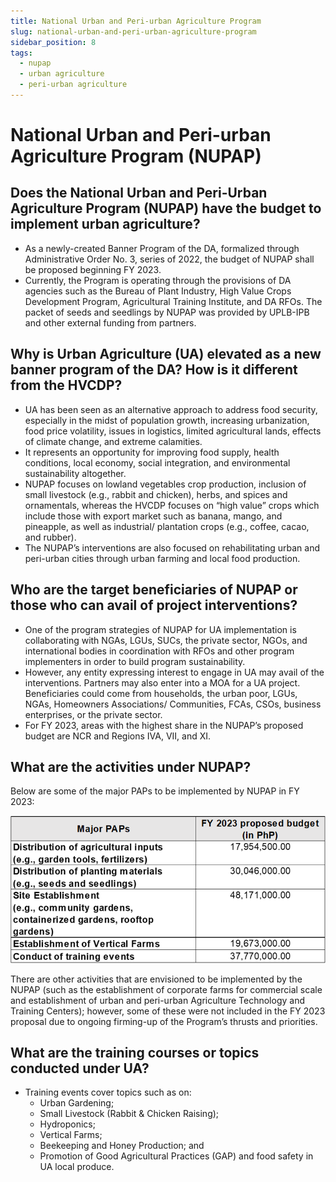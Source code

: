 ```yaml
---
title: National Urban and Peri-urban Agriculture Program
slug: national-urban-and-peri-urban-agriculture-program
sidebar_position: 8
tags:
  - nupap
  - urban agriculture
  - peri-urban agriculture
---
```


# National Urban and Peri-urban Agriculture Program (NUPAP)

## Does the National Urban and Peri-Urban Agriculture Program (NUPAP) have the budget to implement urban agriculture? 

- As a newly-created Banner Program of the DA, formalized through Administrative Order No. 3, series of 2022, the budget of NUPAP shall be proposed beginning FY 2023. 
- Currently, the Program is operating through the provisions of DA agencies such as the Bureau of Plant Industry, High Value Crops Development Program, Agricultural Training Institute, and DA RFOs. The packet of seeds and seedlings by NUPAP was provided by UPLB-IPB and other external funding from partners. 

## Why is Urban Agriculture (UA) elevated as a new banner program of the DA? How is it different from the HVCDP? 

- UA has been seen as an alternative approach to address food security, especially in the midst of population growth, increasing urbanization, food price volatility, issues in logistics, limited agricultural lands, effects of climate change, and extreme calamities.
- It represents an opportunity for improving food supply, health conditions, local economy, social integration, and environmental sustainability altogether. 
- NUPAP focuses on lowland vegetables crop production, inclusion of small livestock (e.g., rabbit and chicken), herbs, and spices and ornamentals, whereas the HVCDP focuses on “high value” crops which include those with export market such as banana, mango, and pineapple, as well as industrial/ plantation crops (e.g., coffee, cacao, and rubber).
- The NUPAP’s interventions are also focused on rehabilitating urban and peri-urban cities through urban farming and local food production.

## Who are the target beneficiaries of NUPAP or those who can avail of project interventions? 

- One of the program strategies of NUPAP for UA implementation is collaborating with NGAs, LGUs, SUCs, the private sector, NGOs, and international bodies in coordination with RFOs and other program implementers in order to build program sustainability.
- However, any entity expressing interest to engage in UA may avail of the interventions. Partners may also enter into a MOA for a UA project. Beneficiaries could come from households, the urban poor, LGUs, NGAs, Homeowners Associations/ Communities, FCAs, CSOs, business enterprises, or the private sector. 
- For FY 2023, areas with the highest share in the NUPAP’s proposed budget are NCR and Regions IVA, VII, and XI. 

## What are the activities under NUPAP? 

Below are some of the major PAPs to be implemented by NUPAP in FY 2023:

![activities of nupap](Picture4.png)

There are other activities that are envisioned to be implemented by the NUPAP (such as the establishment of corporate farms for commercial scale and establishment of urban and peri-urban Agriculture Technology and Training Centers); however, some of these were not included in the FY 2023 proposal due to ongoing firming-up of the Program’s thrusts and priorities.

## What are the training courses or topics conducted under UA?

- Training events cover topics such as on:
  - Urban Gardening;
  - Small Livestock (Rabbit & Chicken Raising);
  - Hydroponics; 
  - Vertical Farms; 
  - Beekeeping and Honey Production; and
  - Promotion of Good Agricultural Practices (GAP) and food safety in UA local produce.
